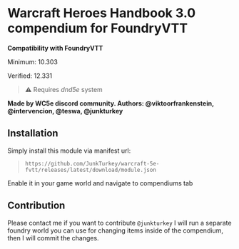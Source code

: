 # Warcraft Heroes Handbook 3.0 compendium for FoundryVTT

**Compatibility with FoundryVTT**

Minimum: 10.303

Verified: 12.331
> ⚠️ Requires *dnd5e* system

**Made by WC5e discord community. Authors: @viktoorfrankenstein, @intervencion, @teswa, @junkturkey**

## Installation

Simply install this module via manifest url:
> `https://github.com/JunkTurkey/warcraft-5e-fvtt/releases/latest/download/module.json`

Enable it in your game world and navigate to compendiums tab

## Contribution

Please contact me if you want to contribute `@junkturkey`
I will run a separate foundry world you can use for changing items inside of the compendium, then I will commit the changes.
